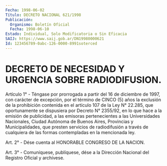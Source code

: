 ```yaml
---
Fecha: 1998-06-02
Título: DECRETO NACIONAL 621/1998
Publicación:
  Organismo: Boletín Oficial
  Fecha: 1998-06-10
Estado: Individual, Solo Modificatoria o Sin Eficacia
SAIJ: https://www.saij.gob.ar/DN19980000621
Id: 123456789-0abc-126-0000-8991soterced
---
```

# DECRETO DE NECESIDAD Y URGENCIA SOBRE RADIODIFUSION.

<a id="1"></a>
Artículo 1° - Téngase por prorrogada a partir del 16 de diciembre de 1997, con carácter de excepción, por el término de CINCO (5) años la exclusión de la prohibición contenida en el artículo 107 de la Ley N° 22.285, que oportunamente se dispusiera por Decreto N° 2355/92, en lo que hace a la emisión de publicidad, a las emisoras pertenecientes a las Universidades Nacionales, Ciudad Autónoma de Buenos Aires, Provincias y Municipalidades, que presten servicios de radiodifusión a través de cualquiera de las formas contempladas en la mencionada ley.

<a id="2"></a>
Art. 2° - Dése cuenta al HONORABLE CONGRESO DE LA NACION.

<a id="3"></a>
Art. 3° - Comuníquese, publíquese, dése a la Dirección Nacional del Registro Oficial y archívese.